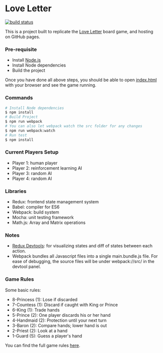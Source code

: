 # Love Letter
[![build status](https://img.shields.io/travis/gges5110/LoveLetter/master.svg)](https://travis-ci.org/gges5110/LoveLetter)

This is a project built to replicate the [Love Letter](https://boardgamegeek.com/boardgame/129622/love-letter) board game, and hosting on GitHub pages.

### Pre-requisite
* Install [Node.js](https://nodejs.org/en/)
* Install Node dependencies
* Build the project

Once you have done all above steps, you should be able to open [index.html](./index.html) with your browser and see the game running.

### Commands
```bash
# Install Node dependencies
$ npm install
# Build Project
$ npm run webpack
# You can also let webpack watch the src folder for any changes
$ npm run webpack:watch
# Run test
$ npm install
```

### Current Players Setup
* Player 1: human player
* Player 2: reinforcement learning AI
* Player 3: random AI
* Player 4: random AI

### Libraries
* Redux: frontend state management system
* Babel: compiler for ES6
* Webpack: build system
* Mocha: unit testing framework
* Math.js: Array and Matrix operations

### Notes
* [Redux Devtools](http://extension.remotedev.io/): for visualizing states and diff of states between each action.
* Webpack bundles all Javascript files into a single main.bundle.js file. For ease of debugging, the source files will be under webpack://src/ in the devtool panel.

### Game Rules
Some basic rules:
* 8-Princess (1): Lose if discarded
* 7-Countess (1): Discard if caught with King or Prince
* 6-King (1): Trade hands
* 5-Prince (2): One player discards his or her hand
* 4-Handmaid (2): Protection until your next turn
* 3-Baron (2): Compare hands; lower hand is out
* 2-Priest (2): Look at a hand
* 1-Guard (5): Guess a player's hand

You can find the full game rules [here](http://online.fliphtml5.com/mvgr/hyvg/#p=18).